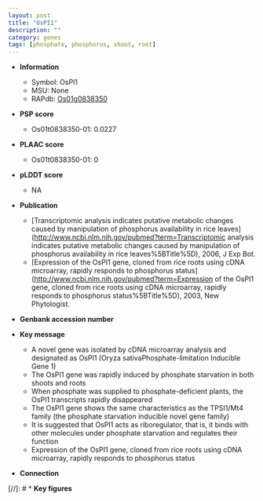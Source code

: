```yaml
---
layout: post
title: "OsPI1"
description: ""
category: genes
tags: [phosphate, phosphorus, shoot, root]
---
```


* **Information**  
    + Symbol: OsPI1  
    + MSU: None  
    + RAPdb: [Os01g0838350](http://rapdb.dna.affrc.go.jp/viewer/gbrowse_details/irgsp1?name=Os01g0838350)  

* **PSP score**  
    + Os01t0838350-01: 0.0227 

* **PLAAC score**  
    + Os01t0838350-01: 0 

* **pLDDT score**
    + NA


* **Publication**  
    + [Transcriptomic analysis indicates putative metabolic changes caused by manipulation of phosphorus availability in rice leaves](http://www.ncbi.nlm.nih.gov/pubmed?term=Transcriptomic analysis indicates putative metabolic changes caused by manipulation of phosphorus availability in rice leaves%5BTitle%5D), 2006, J Exp Bot.
    + [Expression of the OsPI1 gene, cloned from rice roots using cDNA microarray, rapidly responds to phosphorus status](http://www.ncbi.nlm.nih.gov/pubmed?term=Expression of the OsPI1 gene, cloned from rice roots using cDNA microarray, rapidly responds to phosphorus status%5BTitle%5D), 2003, New Phytologist.

* **Genbank accession number**  

* **Key message**  
    + A novel gene was isolated by cDNA microarray analysis and designated as OsPI1 (Oryza sativaPhosphate-limitation Inducible Gene 1)
    + The OsPI1 gene was rapidly induced by phosphate starvation in both shoots and roots
    + When phosphate was supplied to phosphate-deficient plants, the OsPI1 transcripts rapidly disappeared
    + The OsPI1 gene shows the same characteristics as the TPSI1/Mt4 family (the phosphate starvation inducible novel gene family)
    + It is suggested that OsPI1 acts as riboregulator, that is, it binds with other molecules under phosphate starvation and regulates their function
    + Expression of the OsPI1 gene, cloned from rice roots using cDNA microarray, rapidly responds to phosphorus status

* **Connection**  

[//]: # * **Key figures**  



